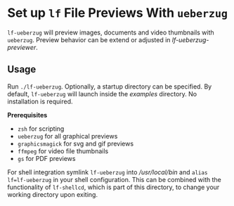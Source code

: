 # Set up `lf` File Previews With `ueberzug`

`lf-ueberzug` will preview images, documents and video thumbnails with `ueberzug`. Preview behavior can be extend or adjusted in *lf-ueberzug-previewer*.

## Usage

Run `./lf-ueberzug`. Optionally, a startup directory can be specified. By default, `lf-ueberzug` will launch inside the *examples* directory. No installation is required.

**Prerequisites**

+ `zsh` for scripting
+ `ueberzug` for all graphical previews
+ `graphicsmagick` for svg and gif previews
+ `ffmpeg` for video file thumbnails
+ `gs` for PDF previews

For shell integration symlink `lf-ueberzug` into */usr/local/bin* and `alias lf=lf-ueberzug` in your shell configuration. This can be combined with the functionality of `lf-shellcd`, which is part of this directory, to change your working directory upon exiting.
